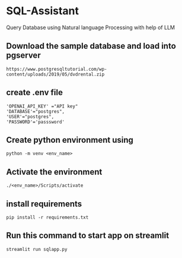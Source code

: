 # SQL-Assistant
Query Database using Natural language Processing with help of LLM

## Download the sample database and load into pgserver
    https://www.postgresqltutorial.com/wp-content/uploads/2019/05/dvdrental.zip

## create .env file
    'OPENAI_API_KEY' ="API key"
    'DATABASE'="postgres",
    'USER'="postgres",
    'PASSWORD'='passsword'

## Create python environment using
    python -m venv <env_name>

## Activate the environment
    ./<env_name>/Scripts/activate

## install requirements
    pip install -r requirements.txt

## Run this command to start app on streamlit
    streamlit run sqlapp.py


